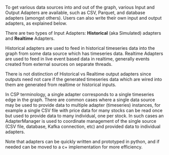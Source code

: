 To get various data sources into and out of the graph, various Input and Output Adapters are available, such as CSV, Parquet, and database adapters (amongst others).
Users can also write their own input and output adapters, as explained below.

There are two types of Input Adapters: **Historical** (aka Simulated) adapters and **Realtime** Adapters.

Historical adapters are used to feed in historical timeseries data into the graph from some data source which has timeseries data.
Realtime Adapters are used to feed in live event based data in realtime, generally events created from external sources on separate threads.

There is not distinction of Historical vs Realtime output adapters since outputs need not care if the generated timeseries data which are wired into them are generated from realtime or historical inputs.

In CSP terminology, a single adapter corresponds to a single timeseries edge in the graph.
There are common cases where a single data source may be used to provide data to multiple adapter (timeseries) instances, for example a single CSV file with price data for many stocks can be read once but used to provide data to many individual, one per stock.
In such cases an AdapterManager is used to coordinate management of the single source (CSV file, database, Kafka connection, etc) and provided data to individual adapters.

Note that adapters can be quickly written and prototyped in python, and if needed can be moved to a c+ implementation for more efficiency.
